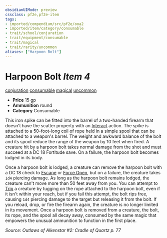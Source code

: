 ```yaml
---
obsidianUIMode: preview
cssclass: pf2e,pf2e-item
tags:
- imported/compendium/src/pf2e/ooa2
- imported/item/category/consumable
- trait/school/conjuration
- trait/equipment/consumable
- trait/magical
- trait/rarity/uncommon
aliases: ["Harpoon Bolt"]
---
```

# Harpoon Bolt *Item 4*  
[conjuration](conjuration.md)  [consumable](consumable.md)  [magical](magical.md)  [uncommon](uncommon.md)  

- **Price** 15 gp
- **Ammunition** round
- **Category** Consumable

This iron spike can be fitted into the barrel of a two-handed firearm that doesn't have the scatter property with an [Interact](interact.md) action. The spike is attached to a 50-foot-long coil of rope held in a simple spool that can be attached to a weapon's barrel. The weight and awkward balance of the bolt and its spool reduce the range of the weapon by 10 feet when fired. A creature hit by a harpoon bolt takes normal damage from the shot and must succeed at a DC 18 Fortitude save. On a failure, the harpoon bolt becomes lodged in its body.

Once a harpoon bolt is lodged, a creature can remove the harpoon bolt with a DC 18 check to [Escape](escape.md) or [Force Open](force-open.md), but on a failure, the creature takes `1d4` piercing damage. As long as the harpoon bolt remains lodged, the creature can't move more than 50 feet away from you. You can attempt to [Trip](rules/actions/trip.md) a creature by tugging on the rope attached to the harpoon bolt, even if it isn't within your reach, but if you fail this attempt, the bolt rips free, causing `1d4` piercing damage to the target but releasing it from the bolt. If you reload, drop, or fire the firearm again, the creature is no longer limited in its movement. Once a harpoon bolt is removed from a creature, the bolt, its rope, and the spool all decay away, consumed by the same magic that empowers the unusual ammunition to function in the first place.

*Source: Outlaws of Alkenstar #2: Cradle of Quartz p. 77*